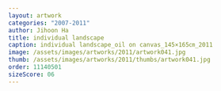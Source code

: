 ```yaml
---
layout: artwork
categories: "2007-2011"
author: Jihoon Ha
title: individual landscape
caption: individual landscape_oil on canvas_145×165㎝_2011
image: /assets/images/artworks/2011/artwork041.jpg
thumb: /assets/images/artworks/2011/thumbs/artwork041.jpg
order: 11140501
sizeScore: 06
---
```

